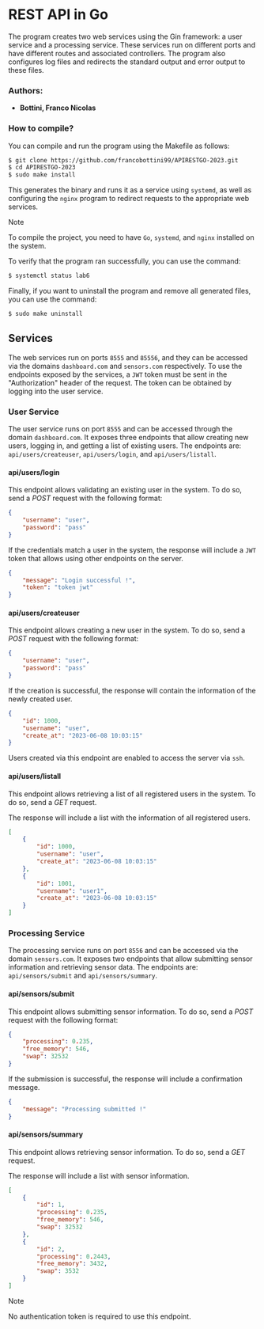 # REST API in Go

The program creates two web services using the Gin framework: a user service and a processing service. These services run on different ports and have different routes and associated controllers. The program also configures log files and redirects the standard output and error output to these files.

### Authors:
- **Bottini, Franco Nicolas**

### How to compile?

You can compile and run the program using the Makefile as follows:

```bash
$ git clone https://github.com/francobottini99/APIRESTGO-2023.git
$ cd APIRESTGO-2023
$ sudo make install
```

This generates the binary and runs it as a service using `systemd`, as well as configuring the `nginx` program to redirect requests to the appropriate web services.

> [!NOTE]
> To compile the project, you need to have `Go`, `systemd`, and `nginx` installed on the system.

To verify that the program ran successfully, you can use the command:

```bash
$ systemctl status lab6
```

Finally, if you want to uninstall the program and remove all generated files, you can use the command:

```bash
$ sudo make uninstall
```

## Services

The web services run on ports `8555` and `85556`, and they can be accessed via the domains `dashboard.com` and `sensors.com` respectively. To use the endpoints exposed by the services, a `JWT` token must be sent in the "Authorization" header of the request. The token can be obtained by logging into the user service.

### User Service

The user service runs on port `8555` and can be accessed through the domain `dashboard.com`. It exposes three endpoints that allow creating new users, logging in, and getting a list of existing users. The endpoints are: `api/users/createuser`, `api/users/login`, and `api/users/listall`.

#### **api/users/login**

This endpoint allows validating an existing user in the system. To do so, send a *POST* request with the following format:

```json
{
    "username": "user",
    "password": "pass"
}
```

If the credentials match a user in the system, the response will include a `JWT` token that allows using other endpoints on the server.

```json
{
    "message": "Login successful !",
    "token": "token jwt"
}
```

#### **api/users/createuser**

This endpoint allows creating a new user in the system. To do so, send a *POST* request with the following format:

```json
{
    "username": "user",
    "password": "pass"
}
```

If the creation is successful, the response will contain the information of the newly created user.

```json
{
    "id": 1000,
    "username": "user",
    "create_at": "2023-06-08 10:03:15"
}
```

Users created via this endpoint are enabled to access the server via `ssh`.

#### **api/users/listall**

This endpoint allows retrieving a list of all registered users in the system. To do so, send a *GET* request.

The response will include a list with the information of all registered users.

```json
[
    {
        "id": 1000,
        "username": "user",
        "create_at": "2023-06-08 10:03:15"
    },
    {
        "id": 1001,
        "username": "user1",
        "create_at": "2023-06-08 10:03:15"
    }
]
```

### Processing Service

The processing service runs on port `8556` and can be accessed via the domain `sensors.com`. It exposes two endpoints that allow submitting sensor information and retrieving sensor data. The endpoints are: `api/sensors/submit` and `api/sensors/summary`.

#### **api/sensors/submit**

This endpoint allows submitting sensor information. To do so, send a *POST* request with the following format:

```json
{
    "processing": 0.235,
    "free_memory": 546,
    "swap": 32532
}
```

If the submission is successful, the response will include a confirmation message.

```json
{
    "message": "Processing submitted !"
}
```

#### **api/sensors/summary**

This endpoint allows retrieving sensor information. To do so, send a *GET* request.

The response will include a list with sensor information.

```json
[
    {
        "id": 1,
        "processing": 0.235,
        "free_memory": 546,
        "swap": 32532
    },
    {
        "id": 2,
        "processing": 0.2443,
        "free_memory": 3432,
        "swap": 3532
    }
]
```

> [!NOTE]
> No authentication token is required to use this endpoint.
